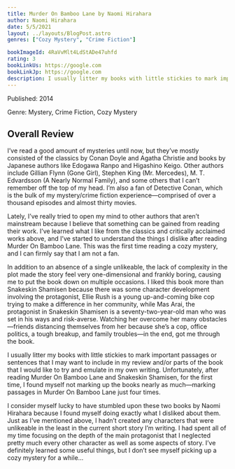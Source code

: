 ```yaml
---
title: Murder On Bamboo Lane by Naomi Hirahara
author: Naomi Hirahara
date: 5/5/2021
layout: ../layouts/BlogPost.astro
genres: ["Cozy Mystery", "Crime Fiction"]

bookImageId: 4RaVvMlt4LdStADe47uhfd
rating: 3
bookLinkUs: https://google.com
bookLinkJp: https://google.com
description: I usually litter my books with little stickies to mark important passages or sentences that I may want to include in my review and/or parts of the book that I would like to try and emulate in my own writing. Unfortunately, after reading Murder On Bamboo Lane and Snakeskin Shamisen, for the first time, I found myself not marking up the books nearly as much—marking passages in Murder On Bamboo Lane just four times.
---
```


Published: 2014

Genre: Mystery, Crime Fiction, Cozy Mystery

## Overall Review

I’ve read a good amount of mysteries until now, but they’ve mostly consisted of the classics by Conan Doyle and Agatha Christie and books by Japanese authors like Edogawa Ranpo and Higashino Keigo. Other authors include Gillian Flynn (Gone Girl), Stephen King (Mr. Mercedes), M. T. Edvardsson (A Nearly Normal Family), and some others that I can’t remember off the top of my head. I’m also a fan of Detective Conan, which is the bulk of my mystery/crime fiction experience—comprised of over a thousand episodes and almost thirty movies.

Lately, I’ve really tried to open my mind to other authors that aren’t mainstream because I believe that something can be gained from reading their work. I’ve learned what I like from the classics and critically acclaimed works above, and I’ve started to understand the things I dislike after reading Murder On Bamboo Lane. This was the first time reading a cozy mystery, and I can firmly say that I am not a fan.

In addition to an absence of a single unlikeable, the lack of complexity in the plot made the story feel very one-dimensional and frankly boring, causing me to put the book down on multiple occasions. I liked this book more than Snakeskin Shamisen because there was some character development involving the protagonist, Ellie Rush is a young up-and-coming bike cop trying to make a difference in her community, while Mas Arai, the protagonist in Snakeskin Shamisen is a seventy-two-year-old man who was set in his ways and risk-averse. Watching her overcome her many obstacles—friends distancing themselves from her because she’s a cop, office politics, a tough breakup, and family troubles—in the end, got me through the book.

I usually litter my books with little stickies to mark important passages or sentences that I may want to include in my review and/or parts of the book that I would like to try and emulate in my own writing. Unfortunately, after reading Murder On Bamboo Lane and Snakeskin Shamisen, for the first time, I found myself not marking up the books nearly as much—marking passages in Murder On Bamboo Lane just four times.

I consider myself lucky to have stumbled upon these two books by Naomi Hirahara because I found myself doing exactly what I disliked about them. Just as I’ve mentioned above, I hadn’t created any characters that were unlikeable in the least in the current short story I’m writing. I had spent all of my time focusing on the depth of the main protagonist that I neglected pretty much every other character as well as some aspects of story. I’ve definitely learned some useful things, but I don’t see myself picking up a cozy mystery for a while…
